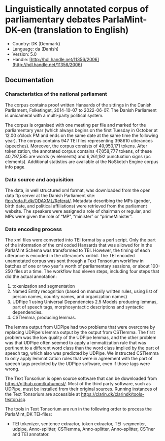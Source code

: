 # Linguistically annotated corpus of parliamentary debates ParlaMint-DK-en (translation to English)

- Country: DK (Denmark)
- Language: da (Danish)
- Version: 5.0
- Handle: [http://hdl.handle.net/11356/2006](http://hdl.handle.net/11356/2006)

## Documentation

### Characteristics of the national parliament

The corpus contains proof written Hansards of the sittings in the Danish Parliament, Folketinget, 2014-10-07 to 2022-06-07. The Danish Parliament is unicameral with a multi-party political system.

The corpus is organised with one meeting per file and marked for the parliamentary year (which always begins on the first Tuesday in October at 12.00 o’clock PM and ends on the same date at the same time the following year). The corpus contains 947 TEI files representing 398610 utterances (speeches). Moreover, the corpus consists of 40,950,171 tokens. After tokenization, the annotated corpus contains 47,058,777 tokens, of these 40,797,585 are  words (w elements)  and 6,261,192 punctuation signs (pc elements).  Additional statistics are available at the NoSketch Engine corpus info page.

### Data source and acquisition

The data, in  well structured xml format, was downloaded from the open data ftp server at the Danish Parliament site:  ftp://oda.ft.dk/ODAXML/Referat/. Metadata describing the MPs (gender, birth date, and political affiliations) were retrieved from the parliament website. The speakers were assigned a role of chairman or regular, and MPs were given the role of “MP”, “minister” or “primeMinister”.

### Data encoding process

The xml files were converted into TEI format by a perl script. Only the part of the information of the xml coded Hansards that was allowed for in the ParlaMint Schema was transformed to TEI. However, the timing of each utterance is  encoded in the utterance’s xml:id.
The TEI encoded unannotated corpus was sent through a Text Tonsorium workflow in batches of one or two year's worth of parliamentary sessions, or about 100-250 files at a time. The workflow had eleven steps, including four steps that did the actual annotation:

1. tokenization and segmentation
2. Named Entity recognition (based on manually written rules, using list of person names, country names, and organization names)
3. UDPipe 1 using Universal Dependencies 2.5 Models producing lemmas, part of speech tags, morphosyntactic descriptions and syntactic dependencies.
4. CSTlemma, producing lemmas.

The lemma output from UDPipe had two problems that were overcome by replacing UDPipe's lemma output by the output from CSTlemma. The first problem was the low quality of the UDPipe lemmas, and the other problem was that UDPipe often seemed to apply a lemmatization rule that was pertinent to a different word class than the word class implied by the part of speech tag, which also was predicted by UDPipe. We instructed CSTlemma to only apply lemmatization rules that were in agreement with the part of speech tags predicted by the UDPipe software, even if those tags were wrong.

The Text Tonsorium is open source software that can be downloaded from https://github.com/kuhumcst/. Most of the third party software, such as UDPipe, must be installed from their original sources. Running instances of the Text Tonsorium are accessible at https://clarin.dk/clarindk/tools-texton.jsp.

The tools in Text Tonsorium are run in the following order to process the ParlaMint_DK TEI-files:

- TEI tokenizer, sentence extractor, token extractor, TEI-segmenter, udpipe, Anno-splitter, CSTlemma, Anno-splitter, Anno-splitter, CSTner and TEI annotator.
